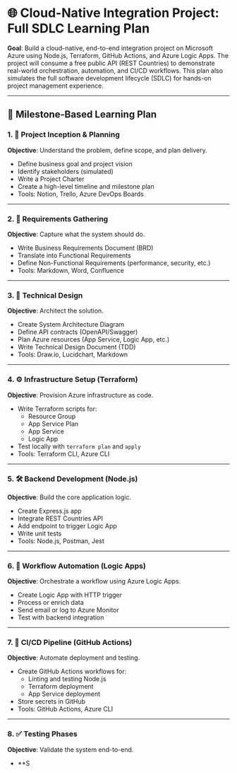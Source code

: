 # 🌐 Cloud-Native Integration Project: Full SDLC Learning Plan

**Goal**: Build a cloud-native, end-to-end integration project on Microsoft Azure using Node.js, Terraform, GitHub Actions, and Azure Logic Apps. The project will consume a free public API (REST Countries) to demonstrate real-world orchestration, automation, and CI/CD workflows. This plan also simulates the full software development lifecycle (SDLC) for hands-on project management experience.

---

## 📌 Milestone-Based Learning Plan

### 1. 🧭 Project Inception & Planning
**Objective**: Understand the problem, define scope, and plan delivery.

- Define business goal and project vision
- Identify stakeholders (simulated)
- Write a Project Charter
- Create a high-level timeline and milestone plan
- Tools: Notion, Trello, Azure DevOps Boards

---

### 2. 📝 Requirements Gathering
**Objective**: Capture what the system should do.

- Write Business Requirements Document (BRD)
- Translate into Functional Requirements
- Define Non-Functional Requirements (performance, security, etc.)
- Tools: Markdown, Word, Confluence

---

### 3. 🧱 Technical Design
**Objective**: Architect the solution.

- Create System Architecture Diagram
- Define API contracts (OpenAPI/Swagger)
- Plan Azure resources (App Service, Logic App, etc.)
- Write Technical Design Document (TDD)
- Tools: Draw.io, Lucidchart, Markdown

---

### 4. ⚙️ Infrastructure Setup (Terraform)
**Objective**: Provision Azure infrastructure as code.

- Write Terraform scripts for:
  - Resource Group
  - App Service Plan
  - App Service
  - Logic App
- Test locally with `terraform plan` and `apply`
- Tools: Terraform CLI, Azure CLI

---

### 5. 🛠️ Backend Development (Node.js)
**Objective**: Build the core application logic.

- Create Express.js app
- Integrate REST Countries API
- Add endpoint to trigger Logic App
- Write unit tests
- Tools: Node.js, Postman, Jest

---

### 6. 🔄 Workflow Automation (Logic Apps)
**Objective**: Orchestrate a workflow using Azure Logic Apps.

- Create Logic App with HTTP trigger
- Process or enrich data
- Send email or log to Azure Monitor
- Test with backend integration

---

### 7. 🚀 CI/CD Pipeline (GitHub Actions)
**Objective**: Automate deployment and testing.

- Create GitHub Actions workflows for:
  - Linting and testing Node.js
  - Terraform deployment
  - App Service deployment
- Store secrets in GitHub
- Tools: GitHub Actions, Azure CLI

---

### 8. ✅ Testing Phases
**Objective**: Validate the system end-to-end.

- **S
